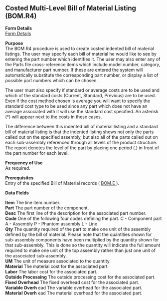 ##  Costed Multi-Level Bill of Material Listing (BOM.R4)

<PageHeader />

**Form Details**  
[ Form Details ](BOM-R4-1/README.md)   

**Purpose**  
The BOM.R4 procedure is used to create costed indented bill of material
listings. The user may specify each bill of material he would like to see by
entering the part number which identifies it. The user may also enter any of
the Parts file cross-reference items which include model number, category, and
manufacturer part number. If these are entered the system will automatically
substitute the corresponding part number, or display a list of possible part
numbers which can be chosen.  
  
The user must also specify if standard or average costs are to be used and
which of the standard costs (Current, Standard, Previous) are to be used. Even
if the cost method chosen is average you will want to specify the standard
cost type to be used since any part which does not have an average associated
with it will use the standard cost specified. An asterisk (*) will appear next
to the costs in these cases.  
  
The difference between this indented bill of material listing and a standard
bill of material listing is that the indented listing shows not only the parts
called out on the specified assembly, but also all of the parts called out on
each sub-assembly referenced through all levels of the product structure. The
report denotes the level of the part by placing one period (.) in front of the
part number for each level.

**Frequency of Use**  
As required.

**Prerequisites**  
Entry of the specified Bill of Material records ( [ BOM.E ](../../ENG-ENTRY/BOM-E/README.md) ). 

**Data Fields**

**Item** The line item number.  
**Part** The part number of the component.  
**Desc** The first line of the description for the associated part number.  
**Code** One of the following four codes defining the part. C - Component part
A - Assembly P - Phantom assembly L - Line  
**Qty** The quantity required of the part to make one unit of the assembly
defined by the bill of material. Please note that the quantities shown for
sub-assembly components have been multiplied by the quantity shown for that
sub-assembly. This is done so the quantity will indicate the full amount
required to make one unit of the top assembly rather than just one unit of the
associated sub-assembly.  
**UM** The unit of measure associated to the quantity.  
**Material** The material cost for the associated part.  
**Labor** The labor cost for the associated part.  
**Outside Processing** The outside processing cost for the associated part.  
**Fixed Overhead** The fixed overhead cost for the associated part.  
**Variable Overh** ead The variable overhead for the associated part.  
**Material Overh** ead The material overhead for the associated part.  
  
<badge text= "Version 8.10.57" vertical="middle" />

<PageFooter />